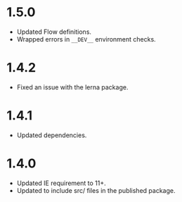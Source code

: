 # 1.5.0
* Updated Flow definitions.
* Wrapped errors in `__DEV__` environment checks.

# 1.4.2
* Fixed an issue with the lerna package.

# 1.4.1
* Updated dependencies.

# 1.4.0
* Updated IE requirement to 11+.
* Updated to include src/ files in the published package.
